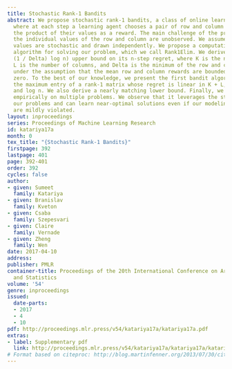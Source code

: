 ```yaml
---
title: Stochastic Rank-1 Bandits
abstract: We propose stochastic rank-1 bandits, a class of online learning problems
  where at each step a learning agent chooses a pair of row and column arms, and receives
  the product of their values as a reward. The main challenge of the problem is that
  the individual values of the row and column are unobserved. We assume that these
  values are stochastic and drawn independently. We propose a computationally-efficient
  algorithm for solving our problem, which we call Rank1Elim. We derive a O((K + L)
  (1 / Delta) log n) upper bound on its n-step regret, where K is the number of rows,
  L is the number of columns, and Delta is the minimum of the row and column gaps;
  under the assumption that the mean row and column rewards are bounded away from
  zero. To the best of our knowledge, we present the first bandit algorithm that finds
  the maximum entry of a rank-1 matrix whose regret is linear in K + L, 1 / Delta,
  and log n. We also derive a nearly matching lower bound. Finally, we evaluate Rank1Elim
  empirically on multiple problems. We observe that it leverages the structure of
  our problems and can learn near-optimal solutions even if our modeling assumptions
  are mildly violated.
layout: inproceedings
series: Proceedings of Machine Learning Research
id: katariya17a
month: 0
tex_title: "{Stochastic Rank-1 Bandits}"
firstpage: 392
lastpage: 401
page: 392-401
order: 392
cycles: false
author:
- given: Sumeet
  family: Katariya
- given: Branislav
  family: Kveton
- given: Csaba
  family: Szepesvari
- given: Claire
  family: Vernade
- given: Zheng
  family: Wen
date: 2017-04-10
address: 
publisher: PMLR
container-title: Proceedings of the 20th International Conference on Artificial Intelligence
  and Statistics
volume: '54'
genre: inproceedings
issued:
  date-parts:
  - 2017
  - 4
  - 10
pdf: http://proceedings.mlr.press/v54/katariya17a/katariya17a.pdf
extras:
- label: Supplementary pdf
  link: http://proceedings.mlr.press/v54/katariya17a/katariya17a/katariya17a-supp.pdf
# Format based on citeproc: http://blog.martinfenner.org/2013/07/30/citeproc-yaml-for-bibliographies/
---
```

